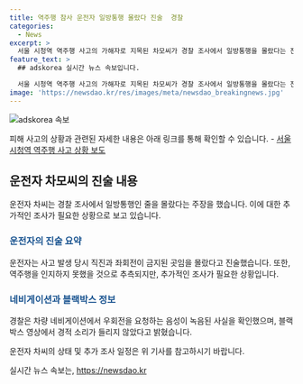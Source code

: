 ```yaml
---
title: 역주행 참사 운전자 일방통행 몰랐다 진술  경찰
categories:
  - News
excerpt: >
  서울 시청역 역주행 사고의 가해자로 지목된 차모씨가 경찰 조사에서 일방통행을 몰랐다는 진술을 한 것으로 파악됐다. 차씨는 블랙박스 영상에서 경적을 울리지 않았고, 네비게이션에서 우회전 지시를 받았다는 것이 확인됐다. 그러나 역주행 사실을 인지한 시점에 대한 추가 조사가 필요하다는 발언을 했다. 사고로 부상을 입은 차씨는 수술 후 8주간의 치료가 필요한 상황이며, 경찰은 2차 조사를 위해 변호인과 일정을 조율 중이다.
feature_text: >
  ## adskorea 실시간 뉴스 속보입니다.

  서울 시청역 역주행 사고의 가해자로 지목된 차모씨가 경찰 조사에서 일방통행을 몰랐다는 진술을 한 것으로 파악됐다. 차씨는 블랙박스 영상에서 경적을 울리지 않았고, 네비게이션에서 우회전 지시를 받았다는 것이 확인됐다. 그러나 역주행 사실을 인지한 시점에 대한 추가 조사가 필요하다는 발언을 했다. 사고로 부상을 입은 차씨는 수술 후 8주간의 치료가 필요한 상황이며, 경찰은 2차 조사를 위해 변호인과 일정을 조율 중이다.
image: 'https://newsdao.kr/res/images/meta/newsdao_breakingnews.jpg'
---
```


<p><img src="https://newsdao.kr/res/images/meta/newsdao_breakingnews.jpg" alt="adskorea 속보" /></p>

<p>피해 사고의 상황과 관련된 자세한 내용은 아래 링크를 통해 확인할 수 있습니다.
- <a href="https://www.abc.co.kr/news/12345">서울 시청역 역주행 사고 상황 보도</a></p>

<h2 data-ke-size="size26">운전자 차모씨의 진술 내용</h2>

<p>운전자 차씨는 경찰 조사에서 일방통행인 줄을 몰랐다는 주장을 했습니다. 이에 대한 추가적인 조사가 필요한 상황으로 보고 있습니다.</p>

<h3><b><span style="color: #1a5490;">운전자의 진술 요약</span></b></h3>

<p>운전자는 사고 발생 당시 직진과 좌회전이 금지된 곳임을 몰랐다고 진술했습니다. 또한, 역주행을 인지하지 못했을 것으로 추측되지만, 추가적인 조사가 필요한 상황입니다.</p>

<h3><b><span style="color: #1a5490;">네비게이션과 블랙박스 정보</span></b></h3>

<p>경찰은 차량 네비게이션에서 우회전을 요청하는 음성이 녹음된 사실을 확인했으며, 블랙박스 영상에서 경적 소리가 들리지 않았다고 밝혔습니다.</p>

<p>운전자 차씨의 상태 및 추가 조사 일정은 위 기사를 참고하시기 바랍니다.</p>
실시간 뉴스 속보는, <a href="https://newsdao.kr" rel="dofollow">https://newsdao.kr</a>


